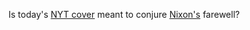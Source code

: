 Is today's <a href="http://scripting.com/images/2019/12/19/trumpImpeached.png">NYT cover</a> meant to conjure <a href="http://scripting.com/images/2019/12/19/nixonFarewellHelicopter.png">Nixon's</a> farewell? 

